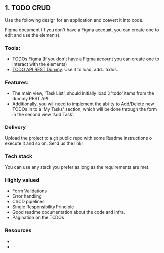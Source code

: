 ## 1. TODO CRUD

Use the following design for an application and convert it into code.

Figma document (If you don't have a Figma account, you can create one to edit and use the elements).

### Tools:

- [TODOs Figma] (If you don't have a Figma account you can create one to interact with the elements)
- [TODO API REST Dummy]. Use it to load, add.. todos.

### Features:

- The main view, 'Task List', should initially load 3 'todo' items from the dummy REST API.
- Additionally, you will need to implement the ability to Add/Delete new TODOs in to a 'My Tasks' section, which will be done through the form in the second view 'Add Task'.

### Delivery

Upload the project to a git public repo with some Readme instructions o execute it and so on. Send us the link!

### Tech stack

You can use any stack you prefer as long as the requirements are met.

### Highly valued

- Form Validations
- Error handling
- CI/CD pipelines
- Single Responsibility Principle
- Good readme documentation about the code and infra.
- Pagination on the TODOs

### Resources

- [TODOs Figma]: https://www.figma.com/file/Z8hlp9KjNiRck368uZX89T/prueba-front?type=design&node-id=0%3A1&mode=design&t=aanEL4Bnl1j93JRy-1
- [TODO API REST Dummy]: https://jsonplaceholder.typicode.com/todos/
